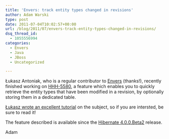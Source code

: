 ```yaml
---
title: 'Envers: track entity types changed in revisions'
author: Adam Warski
type: post
date: 2011-07-04T10:02:57+00:00
url: /blog/2011/07/envers-track-entity-types-changed-in-revisions/
dsq_thread_id:
  - 1055556994
categories:
  - Envers
  - Java
  - JBoss
  - Uncategorized

---
```

Łukasz Antoniak, who is a regular contributor to [Envers][1] (thanks!), recently finished working on [HHH-5580][2], a feature which enables you to quickly retrieve the entity types that have been modified in a revision, by optionally storing them in a dedicated table.

[Łukasz wrote an excellent tutorial][3] on the subject, so if you are intersted, be sure to read it!

The feature described is available since the [Hibernate 4.0.0.Beta2][4] release.

Adam

 [1]: http://jboss.org/envers
 [2]: http://opensource.atlassian.com/projects/hibernate/browse/HHH-5580
 [3]: http://lukaszantoniak.wordpress.com/2011/07/02/hhh-5580/
 [4]: http://in.relation.to/Bloggers/HibernateCore400Beta2Release

